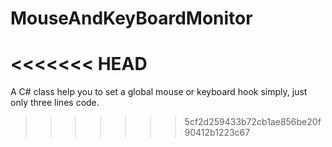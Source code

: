 MouseAndKeyBoardMonitor
=======================
<<<<<<< HEAD
=======

A C# class help you to set a global mouse or keyboard hook simply, just only three lines code.
>>>>>>> 5cf2d259433b72cb1ae856be20f90412b1223c67
